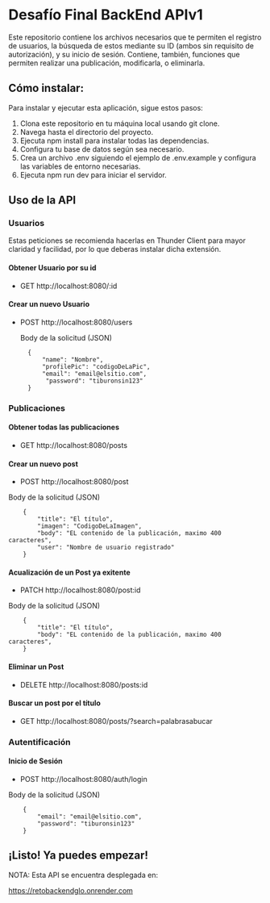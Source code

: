 
# Desafío Final BackEnd APIv1

Este repositorio contiene los archivos necesarios que te permiten el registro de usuarios, la búsqueda de estos mediante su ID (ambos sin requisito de autorización), y  su inicio de sesión. Contiene, también, funciones que permiten realizar una publicación, modificarla, o eliminarla.

## Cómo instalar:

Para instalar y ejecutar esta aplicación, sigue estos pasos:

1. Clona este repositorio en tu máquina local usando git clone.
2. Navega hasta el directorio del proyecto.
 3. Ejecuta npm install para instalar todas las dependencias.
4. Configura tu base de datos según sea necesario.
5. Crea un archivo .env siguiendo el ejemplo de .env.example y configura las variables de entorno necesarias.
6. Ejecuta npm run dev para iniciar el servidor.

## Uso de la API

### Usuarios

Estas peticiones se recomienda hacerlas en Thunder Client para mayor claridad y facilidad, por lo que deberas instalar dicha extensión.

#### Obtener Usuario por su id

- GET http://localhost:8080/:id

#### Crear un nuevo Usuario

- POST http://localhost:8080/users

    Body de la solicitud (JSON)

        {
            "name": "Nombre",
            "profilePic": "codigoDeLaPic",
            "email": "email@elsitio.com",
             "password": "tiburonsin123"
        }

### Publicaciones

#### Obtener todas las publicaciones

- GET http://localhost:8080/posts

#### Crear un nuevo post

- POST http://localhost:8080/post

 Body de la solicitud (JSON)

        {
            "title": "El título",
            "imagen": "CodigoDeLaImagen",
            "body": "EL contenido de la publicación, maximo 400 caracteres",
            "user": "Nombre de usuario registrado"
        }

#### Acualización de un Post ya exitente

- PATCH http://localhost:8080/post:id

Body de la solicitud (JSON)

        {
            "title": "El título",
            "body": "EL contenido de la publicación, maximo 400 caracteres",
        }

#### Eliminar un Post

- DELETE http://localhost:8080/posts:id

#### Buscar un post por el título

- GET http://localhost:8080/posts/?search=palabrasabucar

### Autentificación

#### Inicio de Sesión

- POST http://localhost:8080/auth/login

Body de la solicitud (JSON)

        {
            "email": "email@elsitio.com",
            "password": "tiburonsin123"
        }


## ¡Listo! Ya puedes empezar!

NOTA: Esta API se encuentra desplegada en:

https://retobackendglo.onrender.com